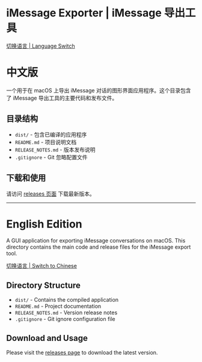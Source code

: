 # iMessage Exporter | iMessage 导出工具

[切换语言 | Language Switch](#english-edition)

# 中文版

一个用于在 macOS 上导出 iMessage 对话的图形界面应用程序。这个目录包含了 iMessage 导出工具的主要代码和发布文件。

## 目录结构

- `dist/` - 包含已编译的应用程序
- `README.md` - 项目说明文档
- `RELEASE_NOTES.md` - 版本发布说明
- `.gitignore` - Git 忽略配置文件

## 下载和使用

请访问 [releases 页面](https://github.com/cheercheung/export-message/releases) 下载最新版本。

---

# English Edition

A GUI application for exporting iMessage conversations on macOS. This directory contains the main code and release files for the iMessage export tool.

[切换语言 | Switch to Chinese](#中文版)

## Directory Structure

- `dist/` - Contains the compiled application
- `README.md` - Project documentation
- `RELEASE_NOTES.md` - Version release notes
- `.gitignore` - Git ignore configuration file

## Download and Usage

Please visit the [releases page](https://github.com/cheercheung/export-message/releases) to download the latest version. 
